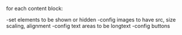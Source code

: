 for each content block:

-set elements to be shown or hidden
-config images to have src, size scaling, alignment
-config text areas to be longtext
-config buttons 
